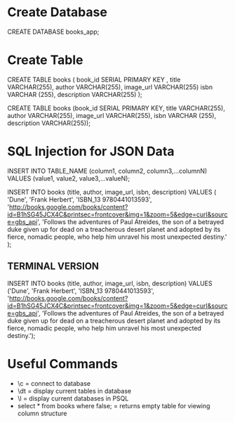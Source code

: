 # Create Database
CREATE DATABASE books_app;

# Create Table
CREATE TABLE books (
  book_id SERIAL PRIMARY KEY , 
  title VARCHAR(255),
  author VARCHAR(255),
  image_url VARCHAR(255)
  isbn VARCHAR (255),
  description VARCHAR(255)
);

CREATE TABLE books (book_id SERIAL PRIMARY KEY, title VARCHAR(255), author VARCHAR(255), image_url VARCHAR(255), isbn VARCHAR (255), description VARCHAR(255));

# SQL Injection for JSON Data
INSERT INTO TABLE_NAME (column1, column2, column3,...columnN)  
VALUES (value1, value2, value3,...valueN);

INSERT INTO books (title, author, image_url, isbn, description)
VALUES (
  'Dune',
  'Frank Herbert',
  'ISBN_13 9780441013593',
  'http://books.google.com/books/content?id=B1hSG45JCX4C&printsec=frontcover&img=1&zoom=5&edge=curl&source=gbs_api',
  'Follows the adventures of Paul Atreides, the son of a betrayed duke given up for dead on a treacherous desert planet and adopted by its fierce, nomadic people, who help him unravel his most unexpected destiny.'
);

## TERMINAL VERSION
INSERT INTO books (title, author, image_url, isbn, description) VALUES ('Dune', 'Frank Herbert', 'ISBN_13 9780441013593', 'http://books.google.com/books/content?id=B1hSG45JCX4C&printsec=frontcover&img=1&zoom=5&edge=curl&source=gbs_api', 'Follows the adventures of Paul Atreides, the son of a betrayed duke given up for dead on a treacherous desert planet and adopted by its fierce, nomadic people, who help him unravel his most unexpected destiny.');

# Useful Commands
* \c <database> = connect to database
* \dt = display current tables in database
* \l = display current databases in PSQL
* select * from books where false; = returns empty table for viewing column structure